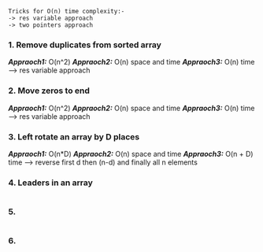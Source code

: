 ```
Tricks for O(n) time complexity:-
-> res variable approach
-> two pointers approach
```

### 1. Remove duplicates from sorted array
***Appraoch1:*** O(n^2)
***Appraoch2:*** O(n) space and time
***Appraoch3:*** O(n) time --> res variable approach

### 2. Move zeros to end
***Appraoch1:*** O(n^2)
***Appraoch2:*** O(n) space and time
***Appraoch3:*** O(n) time --> res variable approach

### 3. Left rotate an array by D places
***Appraoch1:*** O(n*D)
***Appraoch2:*** O(n) space and time
***Appraoch3:*** O(n + D) time --> reverse first d then (n-d) and finally all n elements

### 4. Leaders in an array
```C++

```
### 5.
```

```
### 6.
```

```
